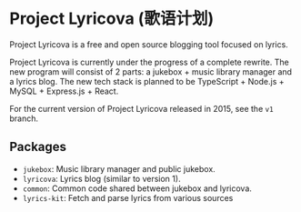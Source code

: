 Project Lyricova (歌语计划)
=========================

Project Lyricova is a free and open source blogging tool focused on lyrics.

Project Lyricova is currently under the progress of a complete rewrite. The new program will consist of 2 parts: a jukebox + music library manager and a lyrics blog. The new tech stack is planned to be TypeScript + Node.js + MySQL + Express.js + React.

For the current version of Project Lyricova released in 2015, see the `v1` branch.

## Packages
* `jukebox`: Music library manager and public jukebox.
* `lyricova`: Lyrics blog (similar to version 1).
* `common`: Common code shared between jukebox and lyricova.
* `lyrics-kit`: Fetch and parse lyrics from various sources
